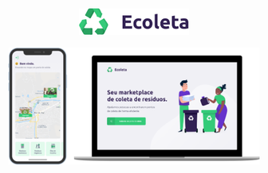<h1 align="center">
    <img alt="Ecoleta" title="Ecoleta" src="https://raw.githubusercontent.com/ThiagoViana07/NLW---01/06ddc0a66c04f57dda91980c1e9e4e7cb24f5377/web/src/assets/logo.svg" width="220px" />
</h1>

![Background](https://github.com/ThiagoViana07/NLW---01/blob/master/ecoleta.png?raw=true)
